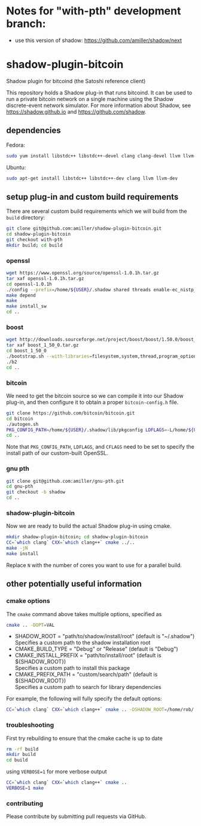 # Notes for "with-pth" development branch:
- use this version of shadow: https://github.com/amiller/shadow/next

# shadow-plugin-bitcoin

Shadow plugin for bitcoind (the Satoshi reference client)

This repository holds a Shadow plug-in that runs bitcoind. It can be used to run a private bitcoin network on a single machine using the Shadow discrete-event network simulator. For more information about Shadow, see https://shadow.github.io and https://github.com/shadow.

## dependencies

Fedora:

```bash
sudo yum install libstdc++ libstdc++-devel clang clang-devel llvm llvm-devel glib2 glib2-devel
```

Ubuntu:

```bash
sudo apt-get install libstdc++ libstdc++-dev clang llvm llvm-dev
```

## setup plug-in and custom build requirements

There are several custom build requirements which we will build from the `build` directory:

```bash
git clone git@github.com:amiller/shadow-plugin-bitcoin.git
cd shadow-plugin-bitcoin
git checkout with-pth
mkdir build; cd build
```

### openssl

```bash
wget https://www.openssl.org/source/openssl-1.0.1h.tar.gz
tar xaf openssl-1.0.1h.tar.gz
cd openssl-1.0.1h
./config --prefix=/home/${USER}/.shadow shared threads enable-ec_nistp_64_gcc_128 -fPIC
make depend
make
make install_sw
cd ..
```

### boost

```bash
wget http://downloads.sourceforge.net/project/boost/boost/1.50.0/boost_1_50_0.tar.gz
tar xaf boost_1_50_0.tar.gz
cd boost_1_50_0
./bootstrap.sh --with-libraries=filesystem,system,thread,program_options
./b2
cd ..
```

### bitcoin

We need to get the bitcoin source so we can compile it into our Shadow plug-in, and then configure it to obtain a proper `bitcoin-config.h` file.

```bash
git clone https://github.com/bitcoin/bitcoin.git
cd bitcoin
./autogen.sh
PKG_CONFIG_PATH=/home/${USER}/.shadow/lib/pkgconfig LDFLAGS=-L/home/${USER}/.shadow/lib CFLAGS=-I/home/${USER}/.shadow/include CXXFLAGS=-I`pwd`/../boost_1_50_0 ./configure --prefix=/home/${USER}/.shadow --without-miniupnpc --without-gui --disable-wallet --disable-tests --with-boost-libdir=`pwd`/../boost_1_50_0/stage/lib
cd ..
```

Note that `PKG_CONFIG_PATH`, `LDFLAGS`, and `CFLAGS` need to be set to specify the install path of our custom-built OpenSSL.

### gnu pth

```bash
git clone git@github.com:amiller/gnu-pth.git
cd gnu-pth
git checkout -b shadow
cd ..
```

### shadow-plugin-bitcoin

Now we are ready to build the actual Shadow plug-in using cmake.

```bash
mkdir shadow-plugin-bitcoin; cd shadow-plugin-bitcoin
CC=`which clang` CXX=`which clang++` cmake ../..
make -jN
make install
```

Replace `N` with the number of cores you want to use for a parallel build.

## other potentially useful information

### cmake options

The `cmake` command above takes multiple options, specified as

```bash
cmake .. -DOPT=VAL
```

+ SHADOW_ROOT = "path/to/shadow/install/root" (default is "~/.shadow")  
  Specifies a custom path to the shadow installation root  
+ CMAKE_BUILD_TYPE = "Debug" or "Release" (default is "Debug")  
+ CMAKE_INSTALL_PREFIX = "path/to/install/root" (default is ${SHADOW_ROOT})  
  Specifies a custom path to install this package  
+ CMAKE_PREFIX_PATH = "custom/search/path" (default is ${SHADOW_ROOT})  
  Specifies a custom path to search for library dependencies  

For example, the following will fully specify the default options:

```bash
CC=`which clang` CXX=`which clang++` cmake .. -DSHADOW_ROOT=/home/rob/.shadow -DCMAKE_BUILD_TYPE=Debug -DCMAKE_INSTALL_PREFIX=/home/rob/.shadow -DCMAKE_PREFIX_PATH=/home/rob/.shadow
```

### troubleshooting

First try rebuilding to ensure that the cmake cache is up to date

```bash
rm -rf build
mkdir build
cd build
```

using `VERBOSE=1` for more verbose output

```bash
CC=`which clang` CXX=`which clang++` cmake ..
VERBOSE=1 make
```

### contributing

Please contribute by submitting pull requests via GitHub.


